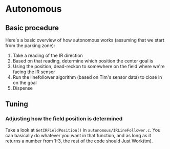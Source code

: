 # Autonomous

## Basic procedure

Here's a basic overview of how autonomous works (assuming that we start from the parking zone):

1. Take a reading of the IR direction
2. Based on that reading, determine which position the center goal is
3. Using the position, dead-reckon to somewhere on the field where we're facing the IR sensor
4. Run the linefollower algorithm (based on Tim's sensor data) to close in on the goal
5. Dispense

## Tuning

### Adjusting how the field position is determined

Take a look at `GetIRFieldPosition()` in `autonomous/IRLineFollower.c`. You can basically do whatever you want in that function, and as long as it returns a number from 1-3, the rest of the code should Just Work(tm).
